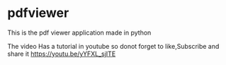 # pdfviewer
 This is the pdf viewer application made in python

The video Has a tutorial in youtube so donot forget to like,Subscribe and share it
https://youtu.be/yYFXL_sjITE